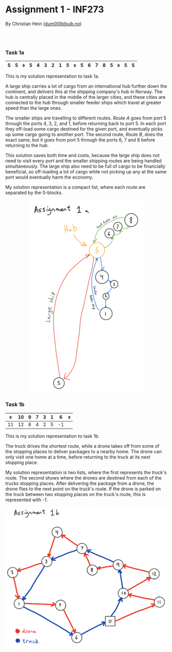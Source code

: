 # Assignment 1 - INF273
By Christian Hein (dum009@uib.no)

<br><br>


### Task 1a


| S | 5 | `0` | 5 | 4 | 3 | 2 | 1 | 5 | `0` | 5 | 6 | 7 | 8 | 5 | `0` | 5 | S |
|:-:|:-:|:-:|:-:|:-:|:-:|:-:|:-:|:-:|:-:|:-:|:-:|:-:|:-:|:-:|:-:|:-:|:-:|


This is my solution representation to task 1a. 

A large ship carries a lot of cargo from an international hub further down the continent, and delivers this at the shipping company's hub in Norway. The hub is centrally placed in the middle of the larger cities, and these cities are connected to the hub through smaller feeder ships which travel at greater speed than the large ones. 

The smaller ships are travelling to different routes. *Route A* goes from port 5 through the ports 4, 3, 2, and 1, before returning back to port 5. In each port they off-load some cargo destined for the given port, and eventually picks up some cargo going to another port. The second route, *Route B*, does the exact same, but it goes from port 5 through the ports 6, 7 and 8 before returning to the hub.

This solution saves both time and costs, because the large ship does not need to visit every port and the smaller shipping routes are being handled simultaneously. The large ship also need to be full of cargo to be financially beneficial, so off-loading a lot of cargo while not picking up any at the same port would eventually harm the economy.

My solution representation is a compact list, where each route are separated by the 0-blocks. 

<p align="center">
<img src=../assets/assignment1a_map.png height="600"/>
</p>

### Task 1b

| `0` | 10 | 9 | 7 | 3 | 1 | 6 | `0` |
|:-:|:-:|:-:|:-:|:-:|:-:|:-:|:-:|
| 11 | 12 | 8 | 4 | 2 | 5 | -1 ||

This is my solution representation to task 1b.

The truck drives the shortest route, while a drone takes off from some of the stopping places to deliver packages to a nearby home. The drone can only visit one home at a time, before returning to the truck at its next stopping place. 

My solution representation is two lists, where the first represents the truck's route. The second shows where the drones are destined from each of the trucks stopping places. After delivering the package from a drone, the drone flies to the next point on the truck's route. If the drone is parked on the truck between two stopping places on the truck's route, this is represented with *-1*.


<p align="center">
<img src=../assets/assignment1b_truck_drone_map.png width="600"/>
</p>

